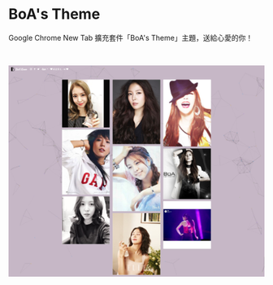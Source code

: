 # BoA's Theme

Google Chrome New Tab 擴充套件「BoA's Theme」主題，送給心愛的你！

</br>

![New Tab BoA's Theme](README.png)